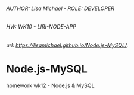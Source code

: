 ###### AUTHOR: Lisa Michael -  ROLE: DEVELOPER
###### HW: WK10 - LIRI-NODE-APP
###### url: https://lisamichael.github.io/Node.js-MySQL/.

# Node.js-MySQL
homework wk12 - Node.js &amp; MySQL

